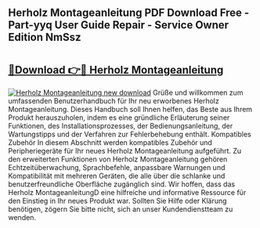 ## Herholz Montageanleitung PDF Download Free - Part-yyq User Guide Repair - Service Owner Edition NmSsz

# <h2><a href="http://df6sqy.blite.top/?on=Herholz+Montageanleitung">🔗Download 👉🔴 Herholz Montageanleitung</a></h2>

[![Herholz Montageanleitung new download](https://i.imgur.com/lujVjoI.png)](http://df6sqy.blite.top/?on=Herholz+Montageanleitung)
Grüße und willkommen zum umfassenden Benutzerhandbuch für Ihr neu erworbenes Herholz Montageanleitung. Dieses Handbuch soll Ihnen helfen, das Beste aus Ihrem Produkt herauszuholen, indem es eine gründliche Erläuterung seiner Funktionen, des Installationsprozesses, der Bedienungsanleitung, der Wartungstipps und der Verfahren zur Fehlerbehebung enthält. Kompatibles Zubehör In diesem Abschnitt werden kompatibles Zubehör und Peripheriegeräte für Ihr neues Herholz Montageanleitung aufgeführt. Zu den erweiterten Funktionen von Herholz Montageanleitung gehören Echtzeitüberwachung, Sprachbefehle, anpassbare Warnungen und Kompatibilität mit mehreren Geräten, die alle über die schlanke und benutzerfreundliche Oberfläche zugänglich sind. Wir hoffen, dass das Herholz MontageanleitungD eine hilfreiche und informative Ressource für den Einstieg in Ihr neues Produkt war. Sollten Sie Hilfe oder Klärung benötigen, zögern Sie bitte nicht, sich an unser Kundendienstteam zu wenden.
